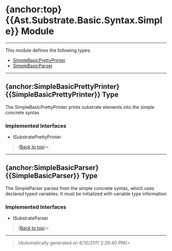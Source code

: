 # {anchor:top} {{Ast.Substrate.Basic.Syntax.Simple}} Module
----
This module defines the following types:
* [SimpleBasicPrettyPrinter](Ast.Substrate.Basic.Syntax.Simple-Module#SimpleBasicPrettyPrinter)
* [SimpleBasicParser](Ast.Substrate.Basic.Syntax.Simple-Module#SimpleBasicParser)
----
## {anchor:SimpleBasicPrettyPrinter} {{SimpleBasicPrettyPrinter}} Type
The SimpleBasicPrettyPrinter prints substrate elements into the simple concrete syntax

### Implemented Interfaces
* ISubstratePrettyPrinter
>{[Back to top](#top)}>
----
## {anchor:SimpleBasicParser} {{SimpleBasicParser}} Type
The SimpleParser parses from the simple concrete syntax, which uses declared  typed variables. It must be initialized with variable type information

### Implemented Interfaces
* ISubstrateParser
>{[Back to top](#top)}>
----
>{Automatically generated on 6/10/2011 2:28:40 PM}>
